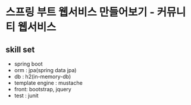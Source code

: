 # 스프링 부트 웹서비스 만들어보기 - 커뮤니티 웹서비스

## skill set
- spring boot
- orm : jpa(spring data jpa)
- db : h2(in-memory-db)
- template engine : mustache
- front: bootstrap, jquery
- test : junit
  